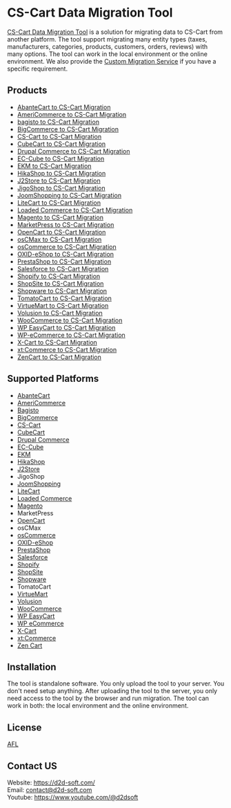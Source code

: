 # CS-Cart Data Migration Tool
[CS-Cart Data Migration Tool](https://d2d-soft.com/35-cs-cart-migration) is a solution for migrating data to CS-Cart from another platform. The tool support migrating many entity types (taxes, manufacturers, categories, products, customers, orders, reviews) with many options. The tool can work in the local environment or the online environment. We also provide the [Custom Migration Service](https://d2d-soft.com/migration-services/296-data-migration-customization.html) if you have a specific requirement. 

## Products
- [AbanteCart to CS-Cart Migration](https://d2d-soft.com/cs-cart-migration/1116-10855-abantecart-to-cs-cart-migration-tool.html#/72-entities-1000)
- [AmeriCommerce to CS-Cart Migration](https://d2d-soft.com/cs-cart-migration/764-7232-americommerce-to-cs-cart-migration-tool.html#/72-entities-1000)
- [bagisto to CS-Cart Migration](https://d2d-soft.com/cs-cart-migration/930-8950-bagisto-to-cs-cart-migration-tool.html#/72-entities-1000)
- [BigCommerce to CS-Cart Migration](https://d2d-soft.com/cs-cart-migration/410-1657-bigcommerce-to-cs-cart-migration-tool.html#/72-entities-1000)
- [CS-Cart to CS-Cart Migration](https://d2d-soft.com/cs-cart-migration/309-1312-cs-cart-to-cs-cart-migration-tool.html#/72-entities-1000)
- [CubeCart to CS-Cart Migration](https://d2d-soft.com/cs-cart-migration/310-1317-cubecart-to-cs-cart-migration-tool.html#/72-entities-1000)
- [Drupal Commerce to CS-Cart Migration](https://d2d-soft.com/cs-cart-migration/357-drupal-commerce-to-cs-cart-migration-service.html)
- [EC-Cube to CS-Cart Migration](https://d2d-soft.com/cs-cart-migration/991-9567-ec-cube-to-cs-cart-migration-tool.html#/72-entities-1000)
- [EKM to CS-Cart Migration](https://d2d-soft.com/cs-cart-migration/818-7794-ekm-to-cs-cart-migration-tool.html#/72-entities-1000)
- [HikaShop to CS-Cart Migration](https://d2d-soft.com/cs-cart-migration/468-1937-hikashop-to-cs-cart-migration-tool.html#/72-entities-1000)
- [J2Store to CS-Cart Migration](https://d2d-soft.com/cs-cart-migration/511-2132-j2store-to-cs-cart-migration-tool.html#/72-entities-1000)
- [JigoShop to CS-Cart Migration](https://d2d-soft.com/cs-cart-migration/537-2247-jigoshop-to-cs-cart-migration-tool.html#/72-entities-1000)
- [JoomShopping to CS-Cart Migration](https://d2d-soft.com/cs-cart-migration/587-2487-joomshopping-to-cs-cart-migration-tool.html#/72-entities-1000)
- [LiteCart to CS-Cart Migration](https://d2d-soft.com/cs-cart-migration/872-8356-litecart-to-cs-cart-migration-tool.html#/72-entities-1000)
- [Loaded Commerce to CS-Cart Migration](https://d2d-soft.com/cs-cart-migration/311-1322-loaded-to-cs-cart-migration-tool.html#/72-entities-1000)
- [Magento to CS-Cart Migration](https://d2d-soft.com/cs-cart-migration/312-1327-magento-to-cs-cart-migration-tool.html#/72-entities-1000)
- [MarketPress to CS-Cart Migration](https://d2d-soft.com/cs-cart-migration/562-2367-marketpress-to-cs-cart-migration-tool.html#/72-entities-1000)
- [OpenCart to CS-Cart Migration](https://d2d-soft.com/cs-cart-migration/313-1332-opencart-to-cs-cart-migration-tool.html#/72-entities-1000)
- [osCMax to CS-Cart Migration](https://d2d-soft.com/cs-cart-migration/1183-11538-oscmax-to-cs-cart-migration-tool.html#/72-entities-1000)
- [osCommerce to CS-Cart Migration](https://d2d-soft.com/cs-cart-migration/314-1337-oscommerce-to-cs-cart-migration-tool.html#/72-entities-1000)
- [OXID-eShop to CS-Cart Migration](https://d2d-soft.com/cs-cart-migration/315-1342-oxid-eshop-to-cs-cart-migration-tool.html#/72-entities-1000)
- [PrestaShop to CS-Cart Migration](https://d2d-soft.com/cs-cart-migration/316-1347-prestashop-to-cs-cart-migration-tool.html#/72-entities-1000)
- [Salesforce to CS-Cart Migration](https://d2d-soft.com/cs-cart-migration/712-6671-salesforce-to-cs-cart-migration-tool.html#/72-entities-1000)
- [Shopify to CS-Cart Migration](https://d2d-soft.com/cs-cart-migration/372-1477-shopify-to-cs-cart-migration-tool.html#/72-entities-1000)
- [ShopSite to CS-Cart Migration](https://d2d-soft.com/cs-cart-migration/845-8070-shopsite-to-cs-cart-migration-tool.html#/72-entities-1000)
- [Shopware to CS-Cart Migration](https://d2d-soft.com/cs-cart-migration/1052-10195-shopware-to-cs-cart-migration-tool.html#/72-entities-1000)
- [TomatoCart to CS-Cart Migration](https://d2d-soft.com/cs-cart-migration/1215-11879-tomatocart-to-cs-cart-migration-tool.html#/72-entities-1000)
- [VirtueMart to CS-Cart Migration](https://d2d-soft.com/cs-cart-migration/317-1352-virtuemart-to-cs-cart-migration-tool.html#/72-entities-1000)
- [Volusion to CS-Cart Migration](https://d2d-soft.com/home/635-5868-volusion-to-cs-cart-migration-tool.html#/72-entities-1000)
- [WooCommerce to CS-Cart Migration](https://d2d-soft.com/cs-cart-migration/318-1357-woocommerce-to-cs-cart-migration-tool.html#/72-entities-1000)
- [WP EasyCart to CS-Cart Migration](https://d2d-soft.com/cs-cart-migration/661-6143-wpeasycart-to-cs-cart-migration-tool.html#/72-entities-1000)
- [WP-eCommerce to CS-Cart Migration](https://d2d-soft.com/cs-cart-migration/319-1362-wp-ecommerce-to-cs-cart-migration-tool.html#/72-entities-1000)
- [X-Cart to CS-Cart Migration](https://d2d-soft.com/cs-cart-migration/320-1367-x-cart-to-cs-cart-migration-tool.html#/72-entities-1000)
- [xt:Commerce to CS-Cart Migration](https://d2d-soft.com/cs-cart-migration/321-1372-xtcommerce-to-cs-cart-migration-tool.html#/72-entities-1000)
- [ZenCart to CS-Cart Migration](https://d2d-soft.com/cs-cart-migration/322-1377-zencart-to-cs-cart-migration-tool.html#/72-entities-1000)

## Supported Platforms
- [AbanteCart](https://www.abantecart.com/)
- [AmeriCommerce](https://www.americommerce.com/)
- [Bagisto](https://bagisto.com/)
- [BigCommerce](https://www.bigcommerce.com/)
- [CS-Cart](https://www.cs-cart.com/)
- [CubeCart](https://www.cubecart.com/)
- [Drupal Commerce](https://drupalcommerce.org/)
- [EC-Cube](https://www.ec-cube.net/)
- [EKM](https://www.ekm.com/)
- [HikaShop](https://www.hikashop.com/)
- [J2Store](https://www.j2store.org/)
- JigoShop
- [JoomShopping](https://extensions.joomla.org/extension/joomshopping/)
- [LiteCart](https://www.litecart.net/)
- [Loaded Commerce](https://loadedcommerce.com/)
- [Magento](https://magento.com/)
- MarketPress
- [OpenCart](https://www.opencart.com/)
- osCMax
- [osCommerce](https://www.oscommerce.com/)
- [OXID-eShop](https://www.oxid-esales.com)
- [PrestaShop](https://www.prestashop.com)
- [Salesforce](https://www.salesforce.com/)
- [Shopify](https://www.shopify.com/)
- [ShopSite](https://www.shopsite.com/)
- [Shopware](https://www.shopware.com/)
- TomatoCart
- [VirtueMart](https://virtuemart.net/)
- [Volusion](https://volusion.com/)
- [WooCommerce](https://woocommerce.com/)
- [WP EasyCart](https://www.wpeasycart.com/)
- [WP eCommerce](https://wpecommerce.org/)
- [X-Cart](https://www.x-cart.com/)
- [xt:Commerce](https://www.xt-commerce.com/)
- [Zen Cart](https://www.zen-cart.com/)

## Installation
The tool is standalone software. You only upload the tool to your server. You don't need setup anything. After uploading the tool to the server, you only need access to the tool by the browser and run migration. The tool can work in both: the local environment and the online environment.

## License

[AFL](https://d2d-soft.com/license/AFL.txt)

## Contact US
Website: https://d2d-soft.com/ \
Email: contact@d2d-soft.com \
Youtube: https://www.youtube.com/@d2dsoft 